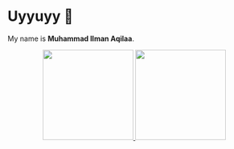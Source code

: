 # Uyyuyy 👋

My name is **Muhammad Ilman Aqilaa**.

<div align="center">
  <p>
    <a href="https://github.com/ilmanaqilaa">
      <img height="180em" src="https://github-readme-stats-eight-theta.vercel.app/api?username=ilmanaqilaa&show_icons=true&theme=tokyonight&include_all_commits=true&count_private=true"/>
      <img height="180em" src="https://github-readme-stats-eight-theta.vercel.app/api/top-langs/?username=ilmanaqilaa&layout=compact&langs_count=8&theme=tokyonight"/>
    </a>
  </p>
</div>

<!--
**ilmanaqilaa/ilmanaqilaa** is a ✨ _special_ ✨ repository because its `README.md` (this file) appears on your GitHub profile.

<!--
Here are some ideas to get you started:

- 🔭 I’m currently working on ...
- 🌱 I’m currently learning ...
- 👯 I’m looking to collaborate on ...
- 🤔 I’m looking for help with ...
- 💬 Ask me about ...
- 📫 How to reach me: ...
- 😄 Pronouns: ...
- ⚡ Fun fact: ...
-->
